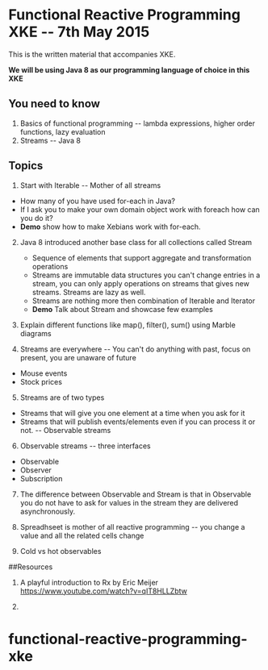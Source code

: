 # Functional Reactive Programming XKE -- 7th May 2015

This is the written material that accompanies XKE.

**We will be using Java 8 as our programming language of choice in this XKE**

## You need to know

1. Basics of functional programming -- lambda expressions, higher order functions, lazy evaluation
2. Streams -- Java 8


## Topics

1. Start with Iterable -- Mother of all streams
  * How many of you have used for-each in Java?
  * If I ask you to make your own domain object work with foreach how can you do it?
  * **Demo** show how to make Xebians work with for-each.

2. Java 8 introduced another base class for all collections called Stream
    * Sequence of elements that support aggregate and transformation operations
    * Streams are immutable data structures you can't change entries in a stream, you can only apply operations on streams that gives new streams. Streams are lazy as well.
    * Streams are nothing more then combination of Iterable<T> and Iterator<T>
    * **Demo** Talk about Stream and showcase few examples

3. Explain different functions like map(), filter(), sum() using Marble diagrams

4. Streams are everywhere -- You can't do anything with past, focus on present, you are unaware of future
  * Mouse events
  * Stock prices

5. Streams are of two types
  * Streams that will give you one element at a time when you ask for it
  * Streams that will publish events/elements even if you can process it or not. -- Observable streams

6. Observable streams -- three interfaces
  * Observable
  * Observer
  * Subscription

7. The difference between Observable and Stream is that in Observable you do not have to ask for values in the stream they are delivered asynchronously.

8. Spreadhseet is mother of all reactive programming -- you change a value and all the related cells change

9. Cold vs hot observables




##Resources

1. A playful introduction to Rx by Eric Meijer https://www.youtube.com/watch?v=qIT8HLLZbtw

2.
# functional-reactive-programming-xke
